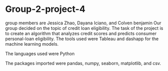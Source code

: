 # Group-2-project-4
group members are Jessica Zhao, Dayana Iciano, and Colven benjamin
Our group decided on the topic of credit loan eligibility. 
The task of the project is to create an algorithm that analyzes credit scores and predicts consumer personal-loan eligibility.
The tools used were Tableau and dashapp for the machine learning models.

The languages used were Python

The packages imported were pandas, numpy, seaborn, matplotlib, and csv.

